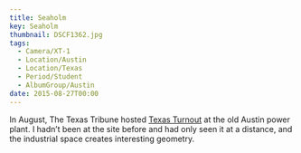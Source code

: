```yaml
---
title: Seaholm
key: Seaholm
thumbnail: DSCF1362.jpg
tags:
  - Camera/XT-1
  - Location/Austin
  - Location/Texas
  - Period/Student
  - AlbumGroup/Austin
date: 2015-08-27T00:00
---
```

In August, The Texas Tribune hosted [Texas Turnout](https://medium.com/the-texas-tribune/texas-voter-turnout-is-dismal-here-are-8-ways-to-improve-it-13342ff153e5) at the old Austin power plant. I hadn’t been at the site before and had only seen it at a distance, and the industrial space creates interesting geometry.
